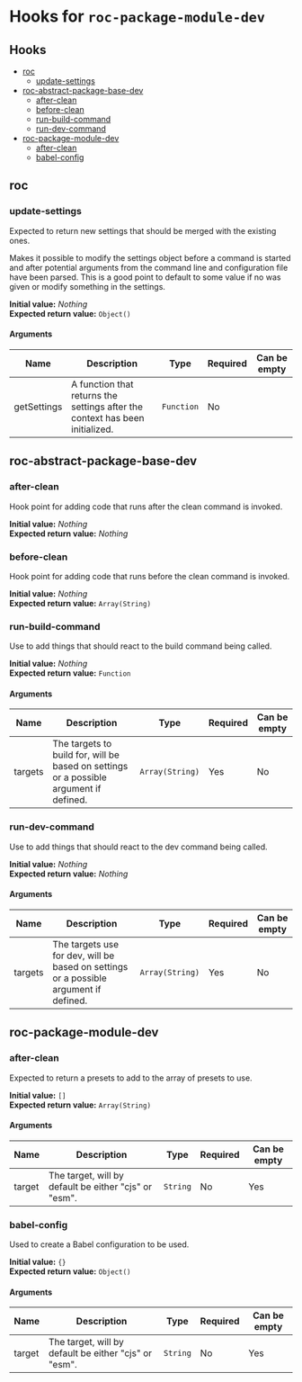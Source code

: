 # Hooks for `roc-package-module-dev`

## Hooks
* [roc](#roc)
  * [update-settings](#update-settings)
* [roc-abstract-package-base-dev](#roc-abstract-package-base-dev)
  * [after-clean](#after-clean)
  * [before-clean](#before-clean)
  * [run-build-command](#run-build-command)
  * [run-dev-command](#run-dev-command)
* [roc-package-module-dev](#roc-package-module-dev)
  * [after-clean](#after-clean-1)
  * [babel-config](#babel-config)

## roc

### update-settings

Expected to return new settings that should be merged with the existing ones.

Makes it possible to modify the settings object before a command is started and after potential arguments from the command line and configuration file have been parsed. This is a good point to default to some value if no was given or modify something in the settings.

__Initial value:__ _Nothing_  
__Expected return value:__ `Object()`

#### Arguments

| Name        | Description                                                                  | Type       | Required | Can be empty |
| ----------- | ---------------------------------------------------------------------------- | ---------- | -------- | ------------ |
| getSettings | A function that returns the settings after the context has been initialized. | `Function` | No       |              |

## roc-abstract-package-base-dev

### after-clean

Hook point for adding code that runs after the clean command is invoked.

__Initial value:__ _Nothing_  
__Expected return value:__ _Nothing_

### before-clean

Hook point for adding code that runs before the clean command is invoked.

__Initial value:__ _Nothing_  
__Expected return value:__ `Array(String)`

### run-build-command

Use to add things that should react to the build command being called.

__Initial value:__ _Nothing_  
__Expected return value:__ `Function`

#### Arguments

| Name    | Description                                                                            | Type            | Required | Can be empty |
| ------- | -------------------------------------------------------------------------------------- | --------------- | -------- | ------------ |
| targets | The targets to build for, will be based on settings or a possible argument if defined. | `Array(String)` | Yes      | No           |

### run-dev-command

Use to add things that should react to the dev command being called.

__Initial value:__ _Nothing_  
__Expected return value:__ _Nothing_

#### Arguments

| Name    | Description                                                                           | Type            | Required | Can be empty |
| ------- | ------------------------------------------------------------------------------------- | --------------- | -------- | ------------ |
| targets | The targets use for dev, will be based on settings or a possible argument if defined. | `Array(String)` | Yes      | No           |

## roc-package-module-dev

### after-clean

Expected to return a presets to add to the array of presets to use.

__Initial value:__ `[]`  
__Expected return value:__ `Array(String)`

#### Arguments

| Name   | Description                                           | Type     | Required | Can be empty |
| ------ | ----------------------------------------------------- | -------- | -------- | ------------ |
| target | The target, will by default be either "cjs" or "esm". | `String` | No       | Yes          |

### babel-config

Used to create a Babel configuration to be used.

__Initial value:__ `{}`  
__Expected return value:__ `Object()`

#### Arguments

| Name   | Description                                           | Type     | Required | Can be empty |
| ------ | ----------------------------------------------------- | -------- | -------- | ------------ |
| target | The target, will by default be either "cjs" or "esm". | `String` | No       | Yes          |
